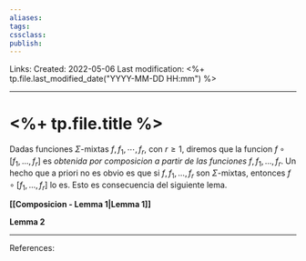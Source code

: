 ```yaml
---
aliases: 
tags: 
cssclass: 
publish: 
---
```


Links: 
Created: 2022-05-06
Last modification: <%+ tp.file.last_modified_date("YYYY-MM-DD HH:mm") %>

---
# <%+ tp.file.title %>
Dadas funciones $\Sigma$-mixtas $f,f_{1},\cdots,f_{r}$, con $r\geq 1$, diremos que la funcion $f\circ \lbrack f_{1},...,f_{r}]$ es $\textit{ obtenida por composicion a partir de las funciones } f,f_{1},...,f_{r}$. Un hecho que a priori no es obvio es que si $f,f_{1},...,f_{r}$ son $\Sigma$-mixtas, entonces $f\circ \lbrack f_{1},...,f_{r}]$ lo es. Esto es consecuencia del siguiente lema.

**[[Composicion - Lemma 1|Lemma 1]]**

**Lemma 2**

---
References: 